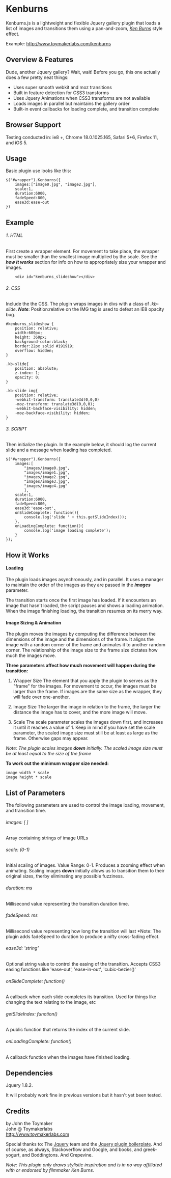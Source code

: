 Kenburns
========
 Kenburns.js is a lightweight and flexible Jquery gallery plugin that loads a list of images and transitions them using a pan-and-zoom, _[Ken Burns](http://en.wikipedia.org/wiki/Ken_Burns_effect)_ style effect. 
 
Example: <http://www.toymakerlabs.com/kenburns>


Overview & Features
-------------------
Dude, another Jquery gallery? Wait, wait! Before you go, this one actually does a few pretty neat things: 

* Uses super smooth webkit and moz transitions
* Built in feature detection for CSS3 transforms
* Uses Jquery Animations when CSS3 transforms are not available
* Loads images in parallel but maintains the gallery order
* Built-in event callbacks for loading complete, and transition complete


Browser Support
-------
Testing conducted in: ie8 +, Chrome 18.0.1025.165, Safari 5+6, Firefox 11, and iOS 5.


Usage
-------------------
Basic plugin use looks like this:

    $("#wrapper").Kenburns({
        images:["image0.jpg", "image2.jpg"],
        scale:1,
        duration:6000,
        fadeSpeed:800,
        ease3d:ease-out
    })


Example
------------
###### 1. HTML
First create a wrapper element. For movement to take place, the wrapper must be smaller than the smallest image multiplied by the scale. See the _**how it works**_ section for info on how to appropriately size your wrapper and images. 

        <div id="kenburns_slideshow"></div>  
    
###### 2. CSS
Include the the CSS. The plugin wraps images in divs with a class of _.kb-slide_. _**Note**_: Position:relative on the IMG tag is used to defeat an IE8 opacity bug. 

    #kenburns_slideshow {
        position: relative;
        width:600px;
        height: 360px;
        background-color:black;
        border:22px solid #191919;
        overflow: hidden;
    }
    
    .kb-slide{
        position: absolute;
        z-index: 1;
        opacity: 0;
    }
    
    .kb-slide img{
        position: relative;
        -webkit-transform: translate3d(0,0,0)
        -moz-transform: translate3d(0,0,0);
        -webkit-backface-visibility: hidden;
        -moz-backface-visibility: hidden;
    }

###### 3. SCRIPT
Then initialize the plugin. In the example below, it should log the current slide and a message when loading has completed. 

    $("#wrapper").Kenburns({
        images:[
            "images/image0.jpg", 
            "images/image1.jpg",
            "images/image2.jpg",
            "images/image3.jpg",
            "images/image4.jpg"
            ],
        scale:1,
        duration:6000,
        fadeSpeed:800,
        ease3d:'ease-out',
        onSlideComplete: function(){
            console.log('slide ' + this.getSlideIndex());
        },
        onLoadingComplete: function(){
            console.log('image loading complete');
        }
    });
    



How it Works
-------------------
#### Loading
The plugin loads images asynchronously, and in parallel. It uses a manager to maintain the order of the images as they are passed in the _**images**_ parameter. 

The transition starts once the first image has loaded. If it encounters an image that hasn't loaded, the script pauses and shows a loading animation. When the image finishing loading, the transition resumes on its merry way. 


#### Image Sizing & Animation
The plugin moves the images by computing the difference between the dimensions of the image and the dimensions of the frame. It aligns the image with a random corner of the frame and animates it to another random corner. The relationship of the image size to the frame size dictates how much the images move.

**Three parameters affect how much movement will happen during the transition:**

1. Wrapper Size
The element that you apply the plugin to serves as the "frame" for the images. For movement to occur, the images must be larger than the frame. If images are the same size as the wrapper, they will fade over one-another. 

2. Image Size 
The larger the image in relation to the frame, the larger the distance the image has to cover, and the more image will move. 

3. Scale
The scale parameter scales the images down first, and increases it until it reaches a value of 1. Keep in mind if you have set the scale parameter, the scaled image size must still be at least as large as the frame. Otherwise gaps may appear.

_Note: The plugin scales images **down** initially. The scaled image size must be at least equal to the size of the frame_ 

**To work out the minimum wrapper size needed:** 
    
    image width * scale
    image height * scale
     

List of Parameters
-------------------
The following parameters are used to control the image loading, movement, and transition time. 

###### images: [ ]
Array containing strings of image URLs 

###### scale: _(0-1)_
Initial scaling of images. Value Range: 0-1. Produces a zooming effect when animating. Scaling images **down** initially allows us to transition them to their original sizes, therby eliminating any possible fuzziness.
    
###### duration: _ms_
Millisecond value representing the transition duration time. 

###### fadeSpeed: _ms_
Millisecond value representing how long the transition will last *Note: The plugin adds fadeSpeed to duration to produce a nifty cross-fading effect. 

###### ease3d: _'string'_
Optional string value to control the easing of the transition. Accepts CSS3 easing functions like 'ease-out', 'ease-in-out', 'cubic-bezier()'

###### onSlideComplete: _function()_
A callback when each slide completes its transition. Used for things like changing the text relating to the image, etc

###### getSlideIndex: _function()_
A public function that returns the index of the current slide. 

###### onLoadingComplete: _function()_
A callback function when the images have finished loading. 



Dependencies
-----
Jquery 1.8.2.

It will probably work fine in previous versions but it hasn't yet been tested. 


Credits
------
by John the Toymaker<br/>
John @ Toymakerlabs<br/>
<http://www.toymakerlabs.com>

Special thanks to: The [Jquery](http://www.jquery.com/) team and the [Jquery plugin boilerplate](http://jqueryboilerplate.com). And of course, as always, Stackoverflow and Google, and books, and greek-yogurt, and Boddingtons. And Crepevine.  



*Note: This plugin only draws stylistic inspiration and is in no way affiliated with or endorsed by filmmaker Ken Burns.*


